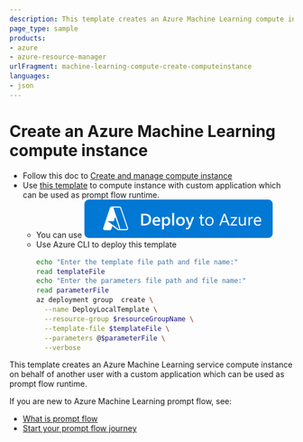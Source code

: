 ```yaml
---
description: This template creates an Azure Machine Learning compute instance on behalf of another user with a custom application which can be used as prompt flow runtime
page_type: sample
products:
- azure
- azure-resource-manager
urlFragment: machine-learning-compute-create-computeinstance
languages:
- json
---
```

# Create an Azure Machine Learning compute instance 
- Follow this doc to [Create and manage compute instance](https://learn.microsoft.com/en-us/azure/machine-learning/how-to-create-manage-compute-instance)
- Use [this template](../create-compute-instance-with-custom-application/) to compute instance with custom application which can be used as prompt flow runtime.
    - You can use [![Deploy To Azure](https://raw.githubusercontent.com/Azure/azure-quickstart-templates/master/1-CONTRIBUTION-GUIDE/images/deploytoazure.svg?sanitize=true)](https://portal.azure.com/#create/Microsoft.Template/uri/https%3A%2F%2Fraw.githubusercontent.com%2FAzure%2Fazure-quickstart-templates%2Fmaster%2Fquickstarts%2Fmicrosoft.machinelearningservices%2Fmachine-learning-compute-create-computeinstance%2Fazuredeploy.json)
    - Use Azure CLI to deploy this template
        ```bash
        echo "Enter the template file path and file name:"
        read templateFile
        echo "Enter the parameters file path and file name:"
        read parameterFile      
        az deployment group  create \
          --name DeployLocalTemplate \
          --resource-group $resourceGroupName \
          --template-file $templateFile \
          --parameters @$parameterFile \
          --verbose
        ```
This template creates an Azure Machine Learning service compute instance on behalf of another user with a custom application which can be used as prompt flow runtime.

If you are new to Azure Machine Learning prompt flow, see:
- [What is prompt flow](https://promptflow.azurewebsites.net/overview-what-is-prompt-flow.html)
- [Start your prompt flow journey](https://promptflow.azurewebsites.net/quick-start.html)
